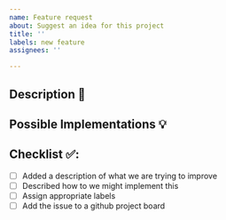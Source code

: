 ```yaml
---
name: Feature request
about: Suggest an idea for this project
title: ''
labels: new feature
assignees: ''

---
```


<!-- This is a template - do add to or remove from as needed -->
<!-- Please provide a general summary of the new feature in the Title above 🚀 -->

## Description 💬
<!-- Please describe what could be working better (not the solution) -->
<!-- Video, screenshots etc are highly encouraged -->
<!-- Link to the corresponding card on the robot problems Trello if relevant -->

## Possible Implementations 💡
<!-- If you have any suggestions as to how this could be implemented add them here -->
<!-- Multiple suggestions are highly encouraged -->
<!-- You shouldn't go into too much detail. Just enough to set whoever takes on this issue down the right track -->
<!-- Delete this section if it is empty -->

## Checklist ✅:
<!-- Go over all the following points, and check all the boxes. -->
<!-- If you're unsure about any of these, don't hesitate to ask. We're here to help! -->
- [ ] Added a description of what we are trying to improve
- [ ] Described how to we might implement this
- [ ] Assign appropriate labels
- [ ] Add the issue to a github project board
<!-- Once you've checked all of these you can probably delete this checklist for brevity -->

